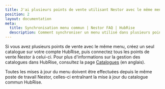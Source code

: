 ```yaml
---
title: J'ai plusieurs points de vente utilisant Nestor avec le même menu, dois-je tous les synchroniser avec HubRise ?
position: 2
layout: documentation
meta:
  title: Synchronisation menu commun | Nestor FAQ | HubRise
  description: Comment synchroniser un menu utilisé dans plusieurs points de vente Nestor avec HubRise.
---
```


Si vous avez plusieurs points de vente avec le même menu, créez un seul catalogue sur votre compte HubRise, puis connectez tous les points de vente Nestor à celui-ci. Pour plus d'informations sur la gestion des catalogues dans HubRise, consultez la page [Catalogues](/docs/catalog) (en anglais).

Toutes les mises à jour du menu doivent être effectuées depuis le même poste de travail Nestor, celles-ci entraînant la mise à jour du catalogue commun HubRise.
